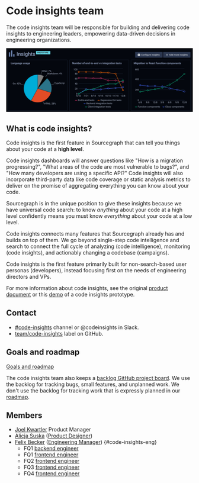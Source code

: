# Code insights team

The code insights team will be responsible for building and delivering code insights to engineering leaders, empowering data-driven decisions in engineering organizations.

<img src="./screenshot.svg" alt="Screenshot of a code insights dashboard with graphs" />

## What is code insights?

Code insights is the first feature in Sourcegraph that can tell you things about your code at a **high level**.

Code insights dashboards will answer questions like "How is a migration progressing?", "What areas of the code are most vulnerable to bugs?", and "How many developers are using a specific API?" Code insights will also incorporate third-party data like code coverage or static analysis metrics to deliver on the promise of aggregating everything you can know about your code.

Sourcegraph is in the unique position to give these insights because we have universal code search: to know _anything_ about your code at a high level confidently means you must know _everything_ about your code at a low level.

Code insights connects many features that Sourcegraph already has and builds on top of them.
We go beyond single-step code intelligence and search to connect the full cycle of analyzing (code intelligence), monitoring (code insights), and actionably changing a codebase (campaigns).

Code insights is the first feature primarily built for non-search-based user personas (developers), instead focusing first on the needs of engineering directors and VPs.

For more information about code insights, see the original [product document](https://docs.google.com/document/d/1EHzor6I1GhVVIpl70mH-c10b1tNEl_p1xRMJ9qHQfoc/edit) or this [demo](https://www.youtube.com/watch?v=XqeRb6Mc4Co) of a code insights prototype.

## Contact
- [#code-insights](https://sourcegraph.slack.com/archives/C014ZCKMCAV) channel or @codeinsights in Slack.
- [team/code-insights](https://github.com/sourcegraph/sourcegraph/issues/new?labels=team/code-insights) label on GitHub.

## Goals and roadmap

[Goals and roadmap](goals.md)

The code insights team also keeps a [backlog GitHub project board](https://github.com/orgs/sourcegraph/projects/118). We use the backlog for tracking bugs, small features, and unplanned work. We don't use the backlog for tracking work that is expressly planned in our [roadmap](goals.md#roadmap).

## Members

- [Joel Kwartler](../../../company/team/index.md#joel-kwartler-he-him) Product Manager
- [Alicja Suska](../../../company/team/index.md#alicja-suska-she-her) ([Product Designer](../../product/roles/product_designer.md))
- [Felix Becker](../../../company/team/index.md#felix-becker) ([Engineering Manager](../roles.md#engineering-manager)) {#code-insights-eng}
  - FQ1 [backend engineer](https://jobs.lever.co/sourcegraph/5a25e568-575a-4209-b887-05f914ff0650)
  - FQ1 [frontend engineer](https://jobs.lever.co/sourcegraph/73fda68b-c821-4627-af07-41a0850072fb)
  - FQ2 [frontend engineer](https://jobs.lever.co/sourcegraph/73fda68b-c821-4627-af07-41a0850072fb)
  - FQ3 [frontend engineer](https://jobs.lever.co/sourcegraph/73fda68b-c821-4627-af07-41a0850072fb)
  - FQ4 [frontend engineer](https://jobs.lever.co/sourcegraph/73fda68b-c821-4627-af07-41a0850072fb)
